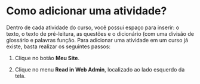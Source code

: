 # Como adicionar uma atividade?

Dentro de cada atividade do curso, você possui espaço para inserir: o texto, o texto de pré-leitura, as questões e o dicionário (com uma divisão de glossário e palavras função. Para adicionar uma atividade em um curso já existe, basta realizar os seguintes passos:

1. Clique no botão **Meu Site**.

2. Clique no menu **Read in Web Admin**, localizado ao lado esquerdo da tela.
